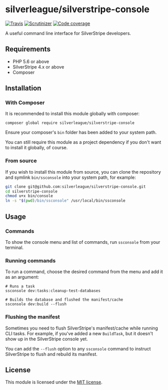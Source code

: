 # silverleague/silverstripe-console

[![Travis](https://img.shields.io/travis/silverleague/silverstripe-console.svg)](https://travis-ci.org/silverleague/silverstripe-console) [![Scrutinizer](https://img.shields.io/scrutinizer/g/silverleague/silverstripe-console.svg)](https://scrutinizer-ci.com/g/silverleague/silverstripe-console/) [![Code coverage](https://codecov.io/gh/silverleague/silverstripe-console/branch/master/graph/badge.svg)](https://codecov.io/gh/silverleague/silverstripe-console)


A useful command line interface for SilverStripe developers.

## Requirements

* PHP 5.6 or above
* SilverStripe 4.x or above
* Composer

## Installation

### With Composer

It is recommended to install this module globally with composer:

```shell
composer global require silverleague/silverstripe-console
```

Ensure your composer's `bin` folder has been added to your system path.

You can still require this module as a project dependency if you don't want to install it globally, of course.

### From source

If you wish to install this module from source, you can clone the repository and symlink `bin/ssconsole` into your system path, for example:

```bash
git clone git@github.com:silverleague/silverstripe-console.git
cd silverstripe-console
chmod u+x bin/console
ln -s "$(pwd)/bin/ssconsole" /usr/local/bin/ssconsole
```

## Usage

### Commands

To show the console menu and list of commands, run `ssconsole` from your terminal.

### Running commands

To run a command, choose the desired command from the menu and add it as an argument:

```shell
# Runs a task
ssconsole dev:tasks:cleanup-test-databases

# Builds the database and flushed the manifest/cache
ssconsole dev:build --flush
```

### Flushing the manifest

Sometimes you need to flush SilverStripe's manifest/cache while running CLI tasks. For example, if you've added a new `BuildTask`, but it doesn't show up in the SilverStripe console yet.

You can add the `--flush` option to any `ssconsole` command to instruct SilverStripe to flush and rebuild its manifest.

## License

This module is licensed under the [MIT license](LICENSE.md).

